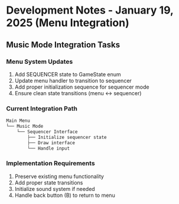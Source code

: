 # Development Notes - January 19, 2025 (Menu Integration)

## Music Mode Integration Tasks

### Menu System Updates
1. Add SEQUENCER state to GameState enum
2. Update menu handler to transition to sequencer
3. Add proper initialization sequence for sequencer mode
4. Ensure clean state transitions (menu ↔ sequencer)

### Current Integration Path
```c
Main Menu
└── Music Mode
    └── Sequencer Interface
        ├── Initialize sequencer state
        ├── Draw interface
        └── Handle input
```

### Implementation Requirements
1. Preserve existing menu functionality
2. Add proper state transitions
3. Initialize sound system if needed
4. Handle back button (B) to return to menu